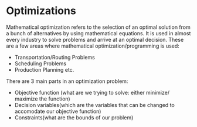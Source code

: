 # Optimizations

Mathematical optimization refers to the selection of an optimal solution from a bunch of alternatives by using mathematical equations. It is used in almost every industry to solve problems and arrive at an optimal decision. These are a few areas where mathematical optimization/programming is used:

- Transportation/Routing Problems
- Scheduling Problems
- Production Planning etc.

There are 3 main parts in an optimization problem:

- Objective function (what are we trying to solve: either minimize/ maximize the function)  
- Decision variables(which are the variables that can be changed to accomodate our objective function)  
- Constraints(what are the bounds of our problem) 
